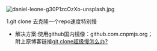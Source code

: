![daniel-leone-g30P1zcOzXo-unsplash.jpg](https://i.loli.net/2020/10/15/ot8gXYVCifcs6FU.jpg)


1.git clone 去克隆一个repo速度特别慢
  - 解决方案:使用github国内镜像：github.com.cnpmjs.org；<br>附上原博客链接[git clone超级慢怎么办?](https://blog.csdn.net/lemon4869/article/details/106849352)
